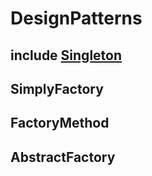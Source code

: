 # DesignPatterns
## include [Singleton](https://github.com/mjcharlie993/DesignPatterns/tree/master/Singleton "悬停显示")
## SimplyFactory	
## FactoryMethod
## AbstractFactory
